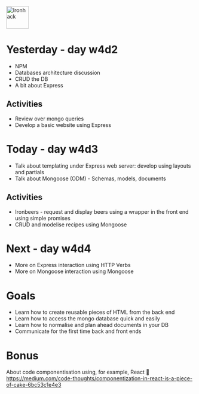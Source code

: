 <img src="https://raw.githubusercontent.com/webmad1019-1/w1d3-advanced-selectors-positioning-full-layout/master/img/ironhack.svg?sanitize=true" alt="Ironhack" width="60"/>

# Yesterday - day w4d2

- NPM
- Databases architecture discussion
- CRUD the DB
- A bit about Express

## Activities

- Review over mongo queries
- Develop a basic website using Express

# Today - day w4d3

- Talk about templating under Express web server: develop using layouts and partials
- Talk about Mongoose (ODM) - Schemas, models, documents

## Activities

- Ironbeers - request and display beers using a wrapper in the front end using simple promises
- CRUD and modelise recipes using Mongoose

# Next - day w4d4

- More on Express interaction using HTTP Verbs
- More on Mongoose interaction using Mongoose

# Goals

- Learn how to create reusable pieces of HTML from the back end
- Learn how to access the mongo database quick and easily
- Learn how to normalise and plan ahead documents in your DB
- Communicate for the first time back and front ends

# Bonus

About code componentisation using, for example, React 🤠
https://medium.com/code-thoughts/componentization-in-react-is-a-piece-of-cake-6bc53c1e4e3
